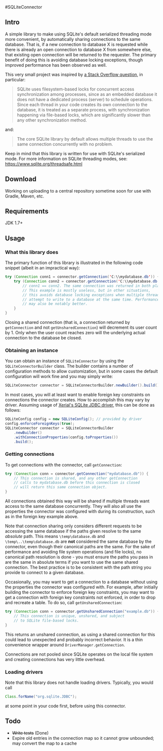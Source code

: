 #SQLiteConnector

## Intro

A simple library to make using SQLite's default serialized threading mode more convenient, by automatically sharing connections to the same database. That is, if a new connection to database X is requested while there is already an open connection to database X from somewhere else, that existing open connection will be returned to the requester. The primary benefit of doing this is avoiding database locking exceptions, though improved performance has been observed as well.

This very small project was inspired by [a Stack Overflow question](http://stackoverflow.com/questions/10707434/sqlite-in-a-multithreaded-java-application), in particular:
> SQLite uses filesystem-based locks for concurrent access synchronization among processes, since as an embedded database it does not have a dedicated process (server) to schedule operations. Since each thread in your code creates its own connection to the database, it is treated as a separate process, with synchronization happening via file-based locks, which are significantly slower than any other synchronization method.

and:
> The core SQLite library by default allows multiple threads to use the same connection concurrently with no problem.

Keep in mind that this library is written for use with SQLite's serialized mode. For more information on SQLite threading modes, see: https://www.sqlite.org/threadsafe.html

## Download

Working on uploading to a central repository sometime soon for use with Gradle, Maven, etc.

## Requirements

JDK 1.7+

## Usage

### What this library does
The primary function of this library is illustrated in the following code snippet (albeit in an impractical way):
```java
try (Connection conn1 = connector.getConnection('C:\\mydatabase.db')) {
    try (Connection conn2 = connector.getConnection('C:\\mydatabase.db')) {
        // conn1 == conn2. The same connection was returned in both places.
        // This example is mostly useless, but in other situations, 
        // this avoids database locking exceptions when multiple threads
        // attempt to write to a database at the same time. Performance
        // may also be notably better.        
    }
}
```
Closing a shared connection (that is, a connection returned by `getConnection` and not `getUnsharedConnection`) will decrement its user count by 1. Only when the user count reaches zero will the underlying actual connection to the database be closed.


### Obtaining an instance

You can obtain an instance of `SQLiteConnector` by using the `SQLiteConnectorBuilder` class.
The builder contains a number of configuration methods to allow customization, but in some cases
the default configuration will work fine and you may simply write:
```java
SQLiteConnector connector = SQLiteConnectorBuilder.newBuilder().build();
```
In most cases, you will at least want to enable foreign key constraints on connections the connector creates.
How to accomplish this may vary by driver. Assuming usage of [Xerial's SQLite JDBC driver](https://github.com/xerial/sqlite-jdbc), this can be done as follows:
```java
SQLiteConfig config = new SQLiteConfig(); // provided by driver
config.enforceForeignKeys(true);
SQLiteConnector connector = SQLiteConnectorBuilder
    .newBuilder()
    .withConnectionProperties(config.toProperties())
    .build();
```

### Getting connections

To get connections with the connector, call `getConnection`:
```java
try (Connection conn = connector.getConnection("mydatabase.db")) {
	// This connection is shared, and any other getConnection
	// calls to mydatabase.db before this connection is closed
	// will return this same connection object.
}
```
All connections obtained this way will be shared if multiple threads want access to the same database concurrently. They will also all use the properties the connector was configured with during its construction, such as in the foreign key example above.

Note that connection sharing only considers different requests to be accessing the same database if the paths given resolve to the same <i>absolute</i> path. This means `\temp\database.db` and `\temp\..\temp\database.db` are <b>not</b> considered the same database by the connector, even though their canonical paths are the same. For the sake of performance and avoiding file system operations (and file locks), no canonical path resolution is done - you must ensure the paths you pass in are the same in absolute terms if you want to use the same shared connection. The best practice is to be consistent with the path string you provide to connect to a given database. 

Occasionally, you may want to get a connection to a database without using the properties the connector was configured with. For example, after initially building the connector to enforce foreign key constraints, you may want to get a connection with foreign key constraints not enforced, in order to drop and recreate a table. To do so, call `getUnsharedConnection`:
```java
try (Connection conn = connector.getUnsharedConnection("example.db")) {
	// This connection is unique, unshared, and subject
	// to SQLite file-based locks.
}
```
This returns an unshared connection, as using a shared connection for this could lead to unexpected and probably incorrect behavior. It is a thin convenience wrapper around `DriverManager.getConnection`.

Connections are not pooled since SQLite operates on the local file system and creating connections has very little overhead.

### Loading drivers

Note that this library does not handle loading drivers. Typically, you would call
```java
Class.forName("org.sqlite.JDBC");
```
at some point in your code first, before using this connector.

## Todo
- ~~Write tests~~ (Done)
- Expire old entries in the connection map so it cannot grow unbounded; may convert the map to a cache
